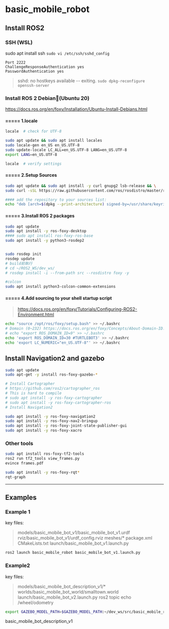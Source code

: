 # basic_mobile_robot

## Install ROS2

### SSH (WSL)
sudo apt install ssh
`sudo vi /etc/ssh/sshd_config`
```
Port 2222
ChallengeResponseAuthentication yes
PasswordAuthentication yes
```

> sshd: no hostkeys available -- exiting.
`sudo dpkg-reconfigure openssh-server`


### Install ROS 2 Debian(Ubuntu 20)
https://docs.ros.org/en/foxy/Installation/Ubuntu-Install-Debians.html

#### ===== 1.locale
```sh
locale  # check for UTF-8

sudo apt update && sudo apt install locales
sudo locale-gen en_US en_US.UTF-8
sudo update-locale LC_ALL=en_US.UTF-8 LANG=en_US.UTF-8
export LANG=en_US.UTF-8

locale  # verify settings
```

#### ===== 2.Setup Sources
```sh
sudo apt update && sudo apt install -y curl gnupg2 lsb-release && \
sudo curl -sSL https://raw.githubusercontent.com/ros/rosdistro/master/ros.key  -o /usr/share/keyrings/ros-archive-keyring.gpg

#### add the repository to your sources list:
echo "deb [arch=$(dpkg --print-architecture) signed-by=/usr/share/keyrings/ros-archive-keyring.gpg] http://packages.ros.org/ros2/ubuntu $(source /etc/os-release && echo $UBUNTU_CODENAME) main" | sudo tee /etc/apt/sources.list.d/ros2.list > /dev/null
```


#### ===== 3.Install ROS 2 packages
```sh
sudo apt update
sudo apt install -y ros-foxy-desktop
#### sudo apt install ros-foxy-ros-base
sudo apt install -y python3-rosdep2


sudo rosdep init
rosdep update
# build前執行
# cd ~/ROS2_WS/dev_ws/
# rosdep install -i --from-path src --rosdistro foxy -y

#colcon
sudo apt install python3-colcon-common-extensions
```
#### ===== 4.Add sourcing to your shell startup script
> https://docs.ros.org/en/foxy/Tutorials/Configuring-ROS2-Environment.html
```sh
echo "source /opt/ros/foxy/setup.bash" >> ~/.bashrc
# Domain (0~232) https://docs.ros.org/en/foxy/Concepts/About-Domain-ID.html#domain-id-to-udp-port-calculator
# echo "export ROS_DOMAIN_ID=9" >> ~/.bashrc
echo 'export ROS_DOMAIN_ID=30 #TURTLEBOT3' >> ~/.bashrc
echo 'export LC_NUMERIC="en_US.UTF-8"' >> ~/.bashrc
```


## Install Navigation2 and gazebo

```sh
sudo apt update
sudo apt-get -y install ros-foxy-gazebo-*

# Install Cartographer
# https://github.com/ros2/cartographer_ros
# This is hard to compile
# sudo apt install -y ros-foxy-cartographer
# sudo apt install -y ros-foxy-cartographer-ros
# Install Navigation2

sudo apt install -y ros-foxy-navigation2
sudo apt install -y ros-foxy-nav2-bringup
sudo apt install -y ros-foxy-joint-state-publisher-gui
sudo apt install -y ros-foxy-xacro
```

### Other tools
```sh
sudo apt install ros-foxy-tf2-tools
ros2 run tf2_tools view_frames.py
evince frames.pdf

sudo apt install -y ros-foxy-rqt*
rqt-graph
```


---------------------------------

## Examples

### Example 1
key files:
> models/basic_mobile_bot_v1/basic_mobile_bot_v1.urdf
> rviz/basic_mobile_bot_v1/urdf_config.rviz
> meshes/*
> package.xml
> CMakeLists.txt
> launch/basic_mobile_bot_v1.launch.py

```sh
ros2 launch basic_mobile_robot basic_mobile_bot_v1.launch.py
```

### Example2
key files:
> models/basic_mobile_bot_description_v1/*
> worlds/basic_mobile_bot_world/smalltown.world
> launch/basic_mobile_bot_v2.launch.py
> ros2 topic echo /wheel/odometry
```sh
export GAZEBO_MODEL_PATH=$GAZEBO_MODEL_PATH:~/dev_ws/src/basic_mobile_robot/models/
```
basic_mobile_bot_description_v1